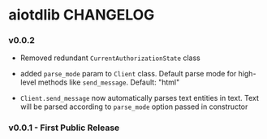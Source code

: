 # aiotdlib CHANGELOG

### v0.0.2
* Removed redundant `CurrentAuthorizationState` class

* added `parse_mode` param to `Client` class. 
  Default parse mode for high-level methods like `send_message`. Default: "html"

* `Client.send_message` now automatically parses text entities in text. 
  Text will be parsed according to `parse_mode` option passed in constructor

### v0.0.1 - First Public Release